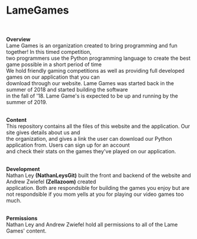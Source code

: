 # LameGames
<br><br>
<b>Overview</b><br>
Lame Games is an organization created to bring programming and fun together! In this timed competition, <br>
two programmers use the Python programming language to create the best game possible in a short period of time <br>
We hold friendly gaming competitions as well as providing full developed games on our application that you can<br>
download through our website. Lame Games was started back in the summer of 2018 and started building the software<br>
in the fall of '18. Lame Game's is expected to be up and running by the summer of 2019. <br><br>

<b>Content</b><br>
This repository contains all the files of this website and the application. Our site gives details about us and <br>
the organization, and gives a link the user can download our Python application from. Users can sign up for an account<br>
and check their stats on the games they've played on our application.<br><br>

<b>Development</b><br>
Nathan Ley <b>(NathanLeysGit)</b> built the front and backend of the website and Andrew Zwiefel <b>(Zellazoom)</b> created <br>
application. Both are respondsible for building the games you enjoy but are not respondsible if you mom yells at you for playing our video games too much. <br><br>

<b>Permissions</b><br>
Nathan Ley and Andrew Zwiefel hold all permissions to all of the Lame Games' content.

